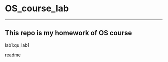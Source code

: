 # OS_course_lab
---
This repo is my homework of OS course
---
lab1:qu_lab1

[readme](https://github.com/devoteasecond/OS_course_lab/blob/master/qu_lab1/Manual%20for%20lab1-%20UNIX%20Shell%20with%20History%20Feature.md)
